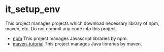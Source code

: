# it_setup_env
This project manages projects which download necessary library of npm, maven, etc. Do not commit any code into this project.

+ [npm](npm/README.md) This project manages Javascript libraries by npm.
+ [maven-tutorial](maven-tutorial/README.md)  This project manages Java libraries by maven.
